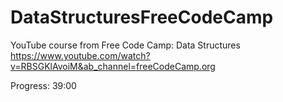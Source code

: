 # DataStructuresFreeCodeCamp
YouTube course from Free Code Camp: Data Structures
https://www.youtube.com/watch?v=RBSGKlAvoiM&ab_channel=freeCodeCamp.org

Progress: 39:00